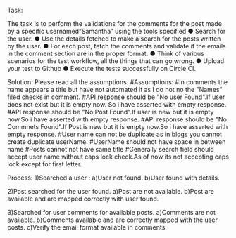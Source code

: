 Task:


The task is to perform the validations for the comments for the post made by a specific usernamed“​Samantha”​ using the tools specified
● Search for the user.
● Use the details fetched to make a search for the posts written by the user.
● For each post, fetch the comments and validate if the emails in the comment
section are in the proper format.
● Think of various scenarios for the test workflow, all the things that can go wrong.
● Upload your test to Github
● Execute the tests successfully on Circle CI.



Solution:
Please read all the assumptions.
#Assumptions:
  #In comments the name appears a title but have not automated it as I do not no the "Names"  filed  checks in comment.
  #API response should be "No user Found".If user does not exist but it  is empty now. So i have asserted with empty response.
  #API response should be "No Post Found".If user is new but it  is empty now.So i have asserted with empty response.
  #API response should be "No Commnets  Found".If Post is new but it  is empty now.So i have asserted with empty response.
  #User name can not be duplicate as in blogs you cannot create duplicate userName.
  #UserName should not have space in between name
  #Posts cannot not have same title
  #Generally search field should accept user name without caps lock check.As of now its not accepting caps lock except for first letter.
  
 Process:
 1)Searched a user : 
   a)User not found.
   b)User found with details.
   
 2)Post searched for the user found.
    a)Post are not available.
    b)Post are available and are mapped correctly with user found.
    
 3)Searched for user comments for available posts.
   a)Comments are not available.
   b)Comments available and are correctly mapped with the user posts.
   c)Verify the email format available in comments.
